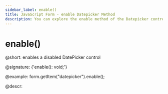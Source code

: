 ```yaml
---
sidebar_label: enable()
title: JavaScript Form - enable Datepicker Method 
description: You can explore the enable method of the Datepicker control of Form in the documentation of the DHTMLX JavaScript UI library. Browse developer guides and API reference, try out code examples and live demos, and download a free 30-day evaluation version of DHTMLX Suite.
---
```


# enable()

@short: enables a disabled DatePicker control

@signature: {'enable(): void;'}

@example:
form.getItem("datepicker").enable();

@descr:

